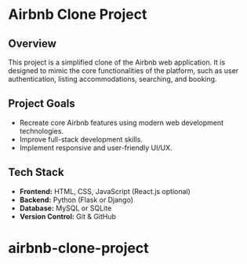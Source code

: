 # Airbnb Clone Project

## Overview

This project is a simplified clone of the Airbnb web application. It is designed to mimic the core functionalities of the platform, such as user authentication, listing accommodations, searching, and booking.

## Project Goals

- Recreate core Airbnb features using modern web development technologies.
- Improve full-stack development skills.
- Implement responsive and user-friendly UI/UX.

## Tech Stack

- **Frontend:** HTML, CSS, JavaScript (React.js optional)
- **Backend:** Python (Flask or Django)
- **Database:** MySQL or SQLite
- **Version Control:** Git & GitHub
# airbnb-clone-project
